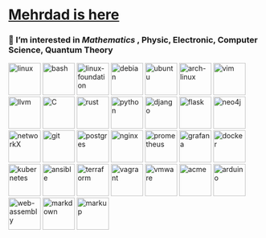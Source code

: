 # [Mehrdad is here](https://mehrdadq8i.github.io/mehrdadq8i)


### 👀 I’m interested in <i class="fa-solid fa-pi">Mathematics</i> , Physic, Electronic, Computer Science, Quantum Theory

<img src="https://cdn.jsdelivr.net/gh/devicons/devicon/icons/linux/linux-original.svg" title="linux" width="64" height="64" />    <img src="https://cdn.jsdelivr.net/gh/devicons/devicon/icons/bash/bash-original.svg" title="bash" width="64" height="64" />    <img src="https://cdn.jsdelivr.net/npm/simple-icons@3.13.0/icons/linuxfoundation.svg" title="linux-foundation" width="64" height="64" />    <img src="https://cdn.jsdelivr.net/gh/devicons/devicon/icons/debian/debian-original-wordmark.svg" title="debian" width="64" height="64" />    <img src="https://cdn.jsdelivr.net/gh/devicons/devicon/icons/ubuntu/ubuntu-plain-wordmark.svg" title="ubuntu" width="64" height="64" />    <img src="https://cdn.jsdelivr.net/npm/simple-icons@3.13.0/icons/archlinux.svg" title="arch-linux" width="64" height="64" />    <img src="https://cdn.jsdelivr.net/gh/devicons/devicon/icons/vim/vim-original.svg"  title="vim" width="64" height="64"/>    <img src="https://cdn.jsdelivr.net/npm/simple-icons@3.13.0/icons/llvm.svg" title="llvm" width="64" height="64"/>    <img src="https://cdn.jsdelivr.net/gh/devicons/devicon/icons/c/c-original.svg"  title="C" width="64" height="64"/>    <img src="https://cdn.jsdelivr.net/gh/devicons/devicon/icons/rust/rust-original.svg" title="rust" width="64" height="64"/>    <img src="https://cdn.jsdelivr.net/gh/devicons/devicon/icons/python/python-original-wordmark.svg" title="python" width="64" height="64"/>    <img src="https://cdn.jsdelivr.net/gh/devicons/devicon/icons/django/django-plain.svg" title="django" width="64" height="64"/>    <img src="https://cdn.jsdelivr.net/gh/devicons/devicon/icons/flask/flask-original.svg"   title="flask" width="64" height="64"/>    <img src="https://cdn.jsdelivr.net/gh/devicons/devicon/icons/neo4j/neo4j-original.svg"   title="neo4j" width="64" height="64"/>    <img src="https://cdn.jsdelivr.net/gh/devicons/devicon/icons/networkx/networkx-original.svg" title="networkX" width="64" height="64"/>    <img src="https://cdn.jsdelivr.net/gh/devicons/devicon/icons/git/git-original-wordmark.svg" title="git" width="64" height="64"/>    <img src="https://cdn.jsdelivr.net/gh/devicons/devicon/icons/postgresql/postgresql-original-wordmark.svg" title="postgres"  width="64" height="64"/>    <img src="https://cdn.jsdelivr.net/gh/devicons/devicon/icons/nginx/nginx-original.svg"   title="nginx" width="64" height="64"/>    <img src="https://cdn.jsdelivr.net/gh/devicons/devicon/icons/prometheus/prometheus-original.svg" title="prometheus"  width="64" height="64"/>    <img src="https://cdn.jsdelivr.net/gh/devicons/devicon/icons/grafana/grafana-original.svg" title="grafana"  width="64" height="64"/>    <img src="https://cdn.jsdelivr.net/gh/devicons/devicon/icons/docker/docker-original.svg"  title="docker"  width="64" height="64"/>    <img src="https://cdn.jsdelivr.net/npm/simple-icons@3.13.0/icons/kubernetes.svg"   title="kubernetes" width="64" height="64"/>    <img src="https://cdn.jsdelivr.net/npm/simple-icons@3.13.0/icons/ansible.svg"   title="ansible" width="64" height="64"/>    <img src="https://cdn.jsdelivr.net/npm/simple-icons@3.13.0/icons/terraform.svg"   title="terraform" width="64" height="64"/>    <img src="https://cdn.jsdelivr.net/npm/simple-icons@3.13.0/icons/vagrant.svg" title="vagrant" width="64" height="64"/>    <img src="https://cdn.jsdelivr.net/npm/simple-icons@3.13.0/icons/vmware.svg" title="vmware" width="64" height="64"/>    <img src="https://cdn.jsdelivr.net/npm/simple-icons@3.13.0/icons/acm.svg" title="acme" width="64" height="64"/>    <img src="https://cdn.jsdelivr.net/npm/simple-icons@3.13.0/icons/arduino.svg" title="arduino" width="64" height="64"/>    <img src="https://cdn.jsdelivr.net/npm/simple-icons@3.13.0/icons/webassembly.svg" title="web-assembly" width="64" height="64"/>    <img src="https://cdn.jsdelivr.net/npm/simple-icons@3.13.0/icons/markdown.svg" title="markdown" width="64" height="64"/>    <img src="https://cdn.jsdelivr.net/npm/simple-icons@3.13.0/icons/html5.svg" title="markup" width="64" height="64"/>
